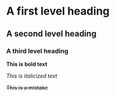 # A first level heading
## A second level heading
### A third level heading

**This is bold text**

_This is italicized text_

~~This is a mistake~~

